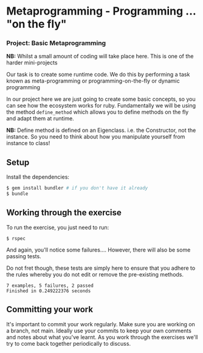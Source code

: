# Metaprogramming - Programming ... "on the fly"

### Project: Basic Metaprogramming

**NB:** Whilst a small amount of coding will take place here. This is one of the harder mini-projects

Our task is to create some runtime code. We do this by performing a task known as meta-programming or
programming-on-the-fly or dynamic programming

In our project here we are just going to create some basic concepts, so you can see how the ecosystem works
for ruby. Fundamentally we will be using the method `define_method` which allows you to define methods on the
fly and adapt them at runtime.

**NB:** Define method is defined on an Eigenclass. i.e. the Constructor, not the instance. So you need to think
about how you manipulate yourself from instance to class!

## Setup

Install the dependencies:

```bash
$ gem install bundler # if you don't have it already
$ bundle
```

## Working through the exercise

To run the exercise, you just need to run:

```
$ rspec
```

And again, you'll notice some failures.... However, there will also be some passing tests.

Do not fret though, these tests are simply here to ensure that you adhere to the rules whereby you
do not edit or remove the pre-existing methods.

```
7 examples, 5 failures, 2 passed
Finished in 0.249222376 seconds
```

## Committing your work

It's important to commit your work regularly. Make sure you are working on a branch, not main.
Ideally use your commits to keep your own comments and notes about what you've learnt.
As you work through the exercises we'll try to come back together periodically to discuss.
